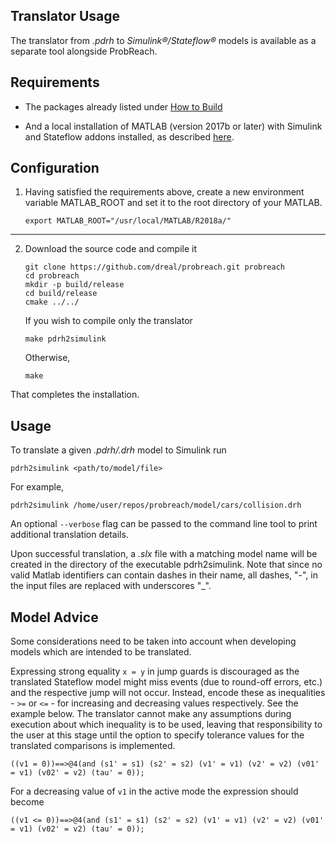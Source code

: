 ## Translator Usage

The translator from *.pdrh* to *Simulink®/Stateflow®* models is available as a separate tool alongside ProbReach.

## Requirements

 - The packages already listed under [How to Build](https://github.com/dreal/probreach/blob/master/doc/build.md)



 

 - And a local installation of MATLAB (version 2017b or later) with Simulink and Stateflow addons installed, 
 as described [here](https://uk.mathworks.com/help/install/ug/install-mathworks-software.html).


## Configuration

 1. Having satisfied the requirements above, create a new environment variable MATLAB_ROOT and set it to the root 
 directory of your MATLAB.

        export MATLAB_ROOT="/usr/local/MATLAB/R2018a/"

 ___


 2. Download the source code and compile it
	```
	git clone https://github.com/dreal/probreach.git probreach
	cd probreach
	mkdir -p build/release
	cd build/release
	cmake ../../
	```
	If you wish to compile only the translator
	```
	make pdrh2simulink
	```
	Otherwise,
	```
	make
	```
That completes the installation.
## Usage
To translate a given *.pdrh/.drh* model to Simulink run
```
pdrh2simulink <path/to/model/file>
```
For example,
```
pdrh2simulink /home/user/repos/probreach/model/cars/collision.drh
```
An optional ```--verbose``` flag can be passed to the command line tool to print additional translation details.

Upon successful translation, a *.slx* file with a matching model name will be created
in the directory of the executable pdrh2simulink. Note that since no valid Matlab 
identifiers can contain dashes in their name, all dashes, "-", in the input files are replaced with underscores "_".

## Model Advice

Some considerations need to be taken into account when developing models which are intended to be translated.

Expressing strong equality ```x = y``` in jump guards is discouraged as the 
translated Stateflow model might miss events (due to round-off errors, etc.) and the 
respective jump will not occur. Instead, encode these as inequalities - ```>=``` or ```<=``` - for increasing and 
decreasing values respectively. See the example below.
The translator cannot make any assumptions during execution about which inequality is to be used, leaving that 
responsibility to the user at this stage
until the option to specify tolerance values for the translated comparisons is implemented.

```
((v1 = 0))==>@4(and (s1' = s1) (s2' = s2) (v1' = v1) (v2' = v2) (v01' = v1) (v02' = v2) (tau' = 0));
```
For a decreasing value of ```v1``` in the active mode the expression should become
```
((v1 <= 0))==>@4(and (s1' = s1) (s2' = s2) (v1' = v1) (v2' = v2) (v01' = v1) (v02' = v2) (tau' = 0));
```
